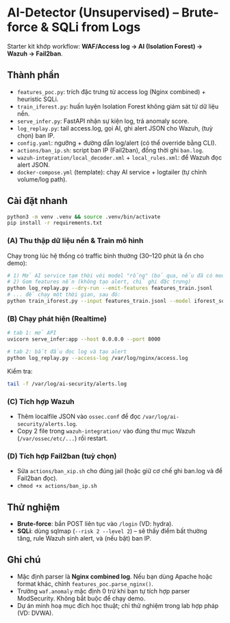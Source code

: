 # AI-Detector (Unsupervised) – Brute-force & SQLi from Logs

Starter kit khớp workflow: **WAF/Access log → AI (Isolation Forest) → Wazuh → Fail2ban**.

## Thành phần
- `features_poc.py`: trích đặc trưng từ access log (Nginx combined) + heuristic SQLi.
- `train_iforest.py`: huấn luyện Isolation Forest không giám sát từ dữ liệu nền.
- `serve_infer.py`: FastAPI nhận sự kiện log, trả anomaly score.
- `log_replay.py`: tail access.log, gọi AI, ghi alert JSON cho Wazuh, (tuỳ chọn) ban IP.
- `config.yaml`: ngưỡng + đường dẫn log/alert (có thể override bằng CLI).
- `actions/ban_ip.sh`: script ban IP (Fail2ban), đồng thời ghi `ban.log`.
- `wazuh-integration/local_decoder.xml` + `local_rules.xml`: để Wazuh đọc alert JSON.
- `docker-compose.yml` (template): chạy AI service + logtailer (tự chỉnh volume/log path).

## Cài đặt nhanh
```bash
python3 -m venv .venv && source .venv/bin/activate
pip install -r requirements.txt
```

### (A) Thu thập dữ liệu nền & Train mô hình
Chạy trong lúc hệ thống có traffic bình thường (30–120 phút là ổn cho demo):
```bash
# 1) Mở AI service tạm thời với model "rỗng" (bỏ qua, nếu đã có model)
# 2) Gom features nền (không tạo alert, chỉ ghi đặc trưng)
python log_replay.py --dry-run --emit-features features_train.jsonl
# ... để chạy một thời gian, sau đó:
python train_iforest.py --input features_train.jsonl --model iforest_sqlbf.joblib
```

### (B) Chạy phát hiện (Realtime)
```bash
# tab 1: mở API
uvicorn serve_infer:app --host 0.0.0.0 --port 8000

# tab 2: bắt đầu đọc log và tạo alert
python log_replay.py --access-log /var/log/nginx/access.log                              --infer-url http://127.0.0.1:8000/score
```
Kiểm tra:
```bash
tail -f /var/log/ai-security/alerts.log
```

### (C) Tích hợp Wazuh
- Thêm localfile JSON vào `ossec.conf` để đọc `/var/log/ai-security/alerts.log`.
- Copy 2 file trong `wazuh-integration/` vào đúng thư mục Wazuh (`/var/ossec/etc/...`) rồi restart.

### (D) Tích hợp Fail2ban (tuỳ chọn)
- Sửa `actions/ban_xip.sh` cho đúng jail (hoặc giữ cơ chế ghi ban.log và để Fail2ban đọc).
- `chmod +x actions/ban_ip.sh`

## Thử nghiệm
- **Brute-force**: bắn POST liên tục vào `/login` (VD: hydra).
- **SQLi**: dùng sqlmap (`--risk 2 --level 2`) – sẽ thấy điểm bất thường tăng, rule Wazuh sinh alert, và (nếu bật) ban IP.

## Ghi chú
- Mặc định parser là **Nginx combined log**. Nếu bạn dùng Apache hoặc format khác, chỉnh `features_poc.parse_nginx()`.
- Trường `waf.anomaly` mặc định 0 trừ khi bạn tự tích hợp parser ModSecurity. Không bắt buộc để chạy demo.
- Dự án minh hoạ mục đích học thuật; chỉ thử nghiệm trong lab hợp pháp (VD: DVWA).
